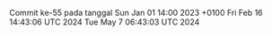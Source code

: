 Commit ke-55 pada tanggal Sun Jan 01 14:00 2023 +0100
Fri Feb 16 14:43:06 UTC 2024
Tue May  7 06:43:03 UTC 2024

